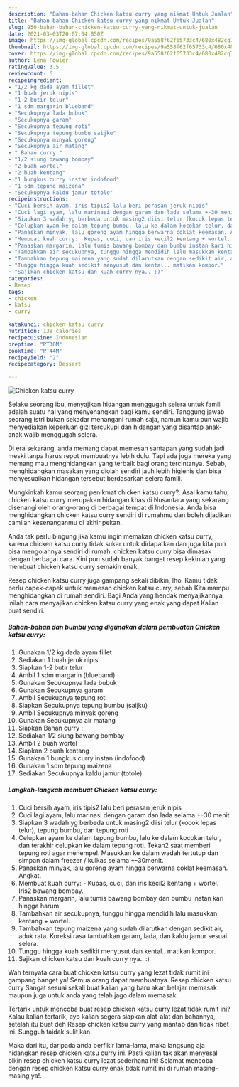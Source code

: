 ```yaml
---
description: "Bahan-bahan Chicken katsu curry yang nikmat Untuk Jualan"
title: "Bahan-bahan Chicken katsu curry yang nikmat Untuk Jualan"
slug: 950-bahan-bahan-chicken-katsu-curry-yang-nikmat-untuk-jualan
date: 2021-03-03T20:07:04.850Z
image: https://img-global.cpcdn.com/recipes/9a558f62f65733c4/680x482cq70/chicken-katsu-curry-foto-resep-utama.jpg
thumbnail: https://img-global.cpcdn.com/recipes/9a558f62f65733c4/680x482cq70/chicken-katsu-curry-foto-resep-utama.jpg
cover: https://img-global.cpcdn.com/recipes/9a558f62f65733c4/680x482cq70/chicken-katsu-curry-foto-resep-utama.jpg
author: Lena Fowler
ratingvalue: 3.5
reviewcount: 6
recipeingredient:
- "1/2 kg dada ayam fillet"
- "1 buah jeruk nipis"
- "1-2 butir telur"
- "1 sdm margarin blueband"
- "Secukupnya lada bubuk"
- "Secukupnya garam"
- "Secukupnya tepung roti"
- "Secukupnya tepung bumbu saijku"
- "Secukupnya minyak goreng"
- "Secukupnya air matang"
- " Bahan curry "
- "1/2 siung bawang bombay"
- "2 buah wortel"
- "2 buah kentang"
- "1 bungkus curry instan indofood"
- "1 sdm tepung maizena"
- "Secukupnya kaldu jamur totole"
recipeinstructions:
- "Cuci bersih ayam, iris tipis2 lalu beri perasan jeruk nipis"
- "Cuci lagi ayam, lalu marinasi dengan garam dan lada selama +-30 menit"
- "Siapkan 3 wadah yg berbeda untuk masing2 diisi telur (kocok lepas telur), tepung bumbu, dan tepung roti"
- "Celupkan ayam ke dalam tepung bumbu, lalu ke dalam kocokan telur, dan terakhir celupkan ke dalam tepung roti. Tekan2 saat memberi tepung roti agar menempel. Masukkan ke dalam wadah tertutup dan simpan dalam freezer / kulkas selama +-30menit."
- "Panaskan minyak, lalu goreng ayam hingga berwarna coklat keemasan. Angkat."
- "Membuat kuah curry:  Kupas, cuci, dan iris kecil2 kentang + wortel. Iris2 bawang bombay."
- "Panaskan margarin, lalu tumis bawang bombay dan bumbu instan kari hingga harum"
- "Tambahkan air secukupnya, tunggu hingga mendidih lalu masukkan kentang + wortel."
- "Tambahkan tepung maizena yang sudah dilarutkan dengan sedikit air, aduk rata. Koreksi rasa tambahkan garam, lada, dan kaldu jamur sesuai selera."
- "Tunggu hingga kuah sedikit menyusut dan kental.. matikan kompor."
- "Sajikan chicken katsu dan kuah curry nya.. :)"
categories:
- Resep
tags:
- chicken
- katsu
- curry

katakunci: chicken katsu curry 
nutrition: 138 calories
recipecuisine: Indonesian
preptime: "PT30M"
cooktime: "PT44M"
recipeyield: "2"
recipecategory: Dessert

---
```



![Chicken katsu curry](https://img-global.cpcdn.com/recipes/9a558f62f65733c4/680x482cq70/chicken-katsu-curry-foto-resep-utama.jpg)

Selaku seorang ibu, menyajikan hidangan menggugah selera untuk famili adalah suatu hal yang menyenangkan bagi kamu sendiri. Tanggung jawab seorang istri bukan sekadar menangani rumah saja, namun kamu pun wajib menyediakan keperluan gizi tercukupi dan hidangan yang disantap anak-anak wajib menggugah selera.

Di era  sekarang, anda memang dapat memesan santapan yang sudah jadi meski tanpa harus repot membuatnya lebih dulu. Tapi ada juga mereka yang memang mau menghidangkan yang terbaik bagi orang tercintanya. Sebab, menghidangkan masakan yang diolah sendiri jauh lebih higienis dan bisa menyesuaikan hidangan tersebut berdasarkan selera famili. 



Mungkinkah kamu seorang penikmat chicken katsu curry?. Asal kamu tahu, chicken katsu curry merupakan hidangan khas di Nusantara yang sekarang disenangi oleh orang-orang di berbagai tempat di Indonesia. Anda bisa menghidangkan chicken katsu curry sendiri di rumahmu dan boleh dijadikan camilan kesenanganmu di akhir pekan.

Anda tak perlu bingung jika kamu ingin memakan chicken katsu curry, karena chicken katsu curry tidak sukar untuk didapatkan dan juga kita pun bisa mengolahnya sendiri di rumah. chicken katsu curry bisa dimasak dengan berbagai cara. Kini pun sudah banyak banget resep kekinian yang membuat chicken katsu curry semakin enak.

Resep chicken katsu curry juga gampang sekali dibikin, lho. Kamu tidak perlu capek-capek untuk memesan chicken katsu curry, sebab Kita mampu menghidangkan di rumah sendiri. Bagi Anda yang hendak menyajikannya, inilah cara menyajikan chicken katsu curry yang enak yang dapat Kalian buat sendiri.

<!--inarticleads1-->

##### Bahan-bahan dan bumbu yang digunakan dalam pembuatan Chicken katsu curry:

1. Gunakan 1/2 kg dada ayam fillet
1. Sediakan 1 buah jeruk nipis
1. Siapkan 1-2 butir telur
1. Ambil 1 sdm margarin (blueband)
1. Gunakan Secukupnya lada bubuk
1. Gunakan Secukupnya garam
1. Ambil Secukupnya tepung roti
1. Siapkan Secukupnya tepung bumbu (saijku)
1. Ambil Secukupnya minyak goreng
1. Gunakan Secukupnya air matang
1. Siapkan  Bahan curry :
1. Sediakan 1/2 siung bawang bombay
1. Ambil 2 buah wortel
1. Siapkan 2 buah kentang
1. Gunakan 1 bungkus curry instan (indofood)
1. Gunakan 1 sdm tepung maizena
1. Sediakan Secukupnya kaldu jamur (totole)




<!--inarticleads2-->

##### Langkah-langkah membuat Chicken katsu curry:

1. Cuci bersih ayam, iris tipis2 lalu beri perasan jeruk nipis
1. Cuci lagi ayam, lalu marinasi dengan garam dan lada selama +-30 menit
1. Siapkan 3 wadah yg berbeda untuk masing2 diisi telur (kocok lepas telur), tepung bumbu, dan tepung roti
1. Celupkan ayam ke dalam tepung bumbu, lalu ke dalam kocokan telur, dan terakhir celupkan ke dalam tepung roti. Tekan2 saat memberi tepung roti agar menempel. Masukkan ke dalam wadah tertutup dan simpan dalam freezer / kulkas selama +-30menit.
1. Panaskan minyak, lalu goreng ayam hingga berwarna coklat keemasan. Angkat.
1. Membuat kuah curry:  - Kupas, cuci, dan iris kecil2 kentang + wortel. Iris2 bawang bombay.
1. Panaskan margarin, lalu tumis bawang bombay dan bumbu instan kari hingga harum
1. Tambahkan air secukupnya, tunggu hingga mendidih lalu masukkan kentang + wortel.
1. Tambahkan tepung maizena yang sudah dilarutkan dengan sedikit air, aduk rata. Koreksi rasa tambahkan garam, lada, dan kaldu jamur sesuai selera.
1. Tunggu hingga kuah sedikit menyusut dan kental.. matikan kompor.
1. Sajikan chicken katsu dan kuah curry nya.. :)




Wah ternyata cara buat chicken katsu curry yang lezat tidak rumit ini gampang banget ya! Semua orang dapat membuatnya. Resep chicken katsu curry Sangat sesuai sekali buat kalian yang baru akan belajar memasak maupun juga untuk anda yang telah jago dalam memasak.

Tertarik untuk mencoba buat resep chicken katsu curry lezat tidak rumit ini? Kalau kalian tertarik, ayo kalian segera siapkan alat-alat dan bahannya, setelah itu buat deh Resep chicken katsu curry yang mantab dan tidak ribet ini. Sungguh taidak sulit kan. 

Maka dari itu, daripada anda berfikir lama-lama, maka langsung aja hidangkan resep chicken katsu curry ini. Pasti kalian tak akan menyesal bikin resep chicken katsu curry lezat sederhana ini! Selamat mencoba dengan resep chicken katsu curry enak tidak rumit ini di rumah masing-masing,ya!.

